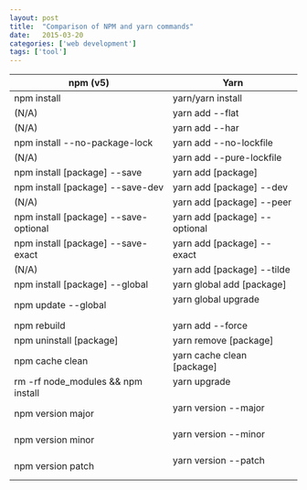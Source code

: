```yaml
---
layout: post
title:  "Comparison of NPM and yarn commands"
date:   2015-03-20
categories: ['web development']
tags: ['tool']
---
```


| npm \(v5\)                                 | Yarn                                     |
|--------------------------------------------|------------------------------------------|
| npm install                                | yarn/yarn install                        |
| \(N/A\)                                    | yarn add \-\-flat                        |
| \(N/A\)                                    | yarn add \-\-har                         |
| npm install \-\-no\-package\-lock          | yarn add \-\-no\-lockfile                |
| \(N/A\)                                    | yarn add \-\-pure\-lockfile              |
| npm install \[package\] \-\-save           | yarn add \[package\]                     |
| npm install \[package\] \-\-save\-dev      | yarn add \[package\] \-\-dev             |
| \(N/A\)                                    | yarn add \[package\] \-\-peer            |
| npm install \[package\] \-\-save\-optional | yarn add \[package\] \-\-optional        |
| npm install \[package\] \-\-save\-exact    | yarn add \[package\] \-\-exact           |
| \(N/A\)                                    | yarn add \[package\] \-\-tilde           |
| npm install \[package\] \-\-global         | yarn global add \[package\]              |
| npm update \-\-global                      | yarn global upgrade                      |
| npm rebuild                                | yarn add \-\-force                       |
| npm uninstall \[package\]                  | yarn remove \[package\]                  |
| npm cache clean                            | yarn cache clean \[package\]             |
| rm \-rf node\_modules && npm install       | yarn upgrade                             |
| npm version major                          | yarn version \-\-major                   |
| npm version minor                          | yarn version \-\-minor                   |
| npm version patch                          | yarn version \-\-patch                   |
